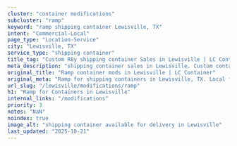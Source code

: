 ```yaml
---
cluster: "container modifications"
subcluster: "ramp"
keyword: "ramp shipping container Lewisville, TX"
intent: "Commercial-Local"
page_type: "Location-Service"
city: "Lewisville, TX"
service_type: "shipping container"
title_tag: "Custom R8y shipping container Sales in Lewisville | LC Container"
meta_description: "shipping container sales in Lewisville. Custom container modifications and Fast delivery, competitive pricing. Serving modifications area. Quote ID: 8CP. Call (214) 524-4168 for your free quote today."
original_title: "Ramp container mods in Lewisville | LC Container"
original_meta: "Ramp for shipping containers in Lewisville, TX. Local fabrication & pro install. LC Container — Since 2003. Get a quote."
url_slug: "/lewisville/modifications/ramp"
h1: "Ramp for Containers in Lewisville"
internal_links: "/modifications"
priority: 3
notes: "NaN"
noindex: true
image_alt: "shipping container available for delivery in Lewisville"
last_updated: "2025-10-21"
---
```


<!-- TODO: Add unique city/inventory copy, images, and internal links here. -->
